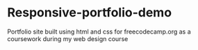 # Responsive-portfolio-demo
Portfolio site built using html and css for freecodecamp.org as a coursework during my web design course
